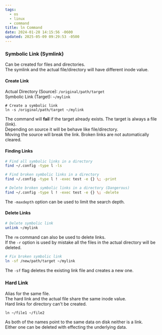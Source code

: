```yaml
---
tags:
  - os
  - linux
  - command
title: ln Command
date: 2024-01-28 14:15:56 -0600
updated: 2025-05-09 09:29:53 -0500
---
```


### Symbolic Link (Symlink)

Can be created for files and directories.  
The symlink and the actual file/directory will have different inode value.

#### Create Link

Actual Directory (Source): `/original/path/target`  
Symbolic Link (Target): `~/mylink`

````shell
# Create a symbolic link
ln -s /original/path/target ~/mylink
````

The command will **fail** if the target already exists. The target is always a file (link).  
Depending on source it will be behave like file/directory.  
Moving the source will break the link. Broken links are not automatically cleared.  

#### Finding Links

```bash
# Find all symbolic links in a directory
find ~/.config -type l -ls

# Find broken symbolic links in a directory
find ~/.config -type l ! -exec test -e {} \; -print

# Delete broken symbolic links in a directory (Dangerous)
find ~/.config -type l ! -exec test -e {} \; -delete
```

The `-maxdepth` option can be used to limit the search depth.

#### Delete Links

```bash
# Delete symbolic link
unlink ~/mylink
```

The `rm` command can also be used to delete links.  
If the `-r` option is used by mistake all the files in the actual directory will be deleted.

```bash
# Fix broken symbolic link
ln -sf /new/path/target ~/mylink
```

The `-sf` flag deletes the existing link file and creates a new one.

### Hard Link

Alias for the same file.  
The hard link and the actual file share the same inode value.  
Hard links for directory can't be created.

```shell
ln ~/file1 ~/file2
```

As both of the names point to the same data on disk neither is a link.  
Either one can be deleted with effecting the underlying data.
